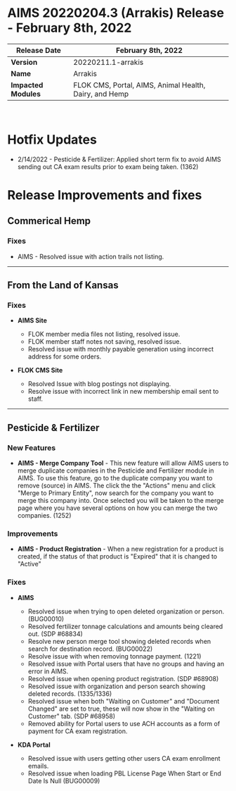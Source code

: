 # **AIMS 20220204.3 (Arrakis) Release - February 8th, 2022**

| **Release Date** | February 8th, 2022 |
| --- | --- |
| **Version** | 20220211.1-arrakis |
| **Name** | Arrakis |
| **Impacted Modules** | FLOK CMS, Portal, AIMS, Animal Health, Dairy, and Hemp |
<br />

# Hotfix Updates

- 2/14/2022 - Pesticide & Fertilizer: Applied short term fix to avoid AIMS sending out CA exam results prior to exam being taken. (1362)

# Release Improvements and fixes

## **Commerical Hemp**

### Fixes

- AIMS - Resolved issue with action trails not listing.

---
## **From the Land of Kansas**

### Fixes

- **AIMS Site**
    - FLOK member media files not listing, resolved issue.
    - FLOK member staff notes not saving, resolved issue.
    - Resolved issue with monthly payable generation using incorrect address for some orders.

- **FLOK CMS Site**
    - Resolved Issue with blog postings not displaying.
    - Resolve issue with incorrect link in new membership email sent to staff.

---
## **Pesticide & Fertilizer**

### New Features

- **AIMS - Merge Company Tool** - This new feature will allow AIMS users to merge duplicate companies in the Pesticide and Fertilizer module in AIMS.  To use this feature, go to the duplicate company you want to remove (source) in AIMS.   The click the the "Actions" menu and click "Merge to Primary Entity", now search for the company you want to merge this company into.  Once selected you will be taken to the merge page where you have several options on how you can merge the two companies. (1252)

### Improvements

- **AIMS - Product Registration** - When a new registration for a product is created, if the status of that product is "Expired" that it is changed to "Active"

### Fixes

- **AIMS**
    - Resolved issue when trying to open deleted organization or person. (BUG00010)
    - Resolved fertilizer tonnage calculations and amounts being cleared out. (SDP #68834)
    - Resolve new person merge tool showing deleted records when search for destination record. (BUG00022)
    - Resolve issue with when removing tonnage payment. (1221)
    - Resolved issue with Portal users that have no groups and having an error in AIMS.
    - Resolved issue when opening product registration. (SDP #68908)
    - Resolved issue with organization and person search showing deleted records. (1335/1336)
    - Resolved issue when both "Waiting on Customer" and "Document Changed" are set to true, these will now show in the "Waiting on Customer" tab. (SDP #68958)
    - Removed ability for Portal users to use ACH accounts as a form of payment for CA exam registration.

- **KDA Portal**
    - Resolved issue with users getting other users CA exam enrollment emails.
    - Resolved issue when loading PBL License Page When Start or End Date Is Null (BUG00009)